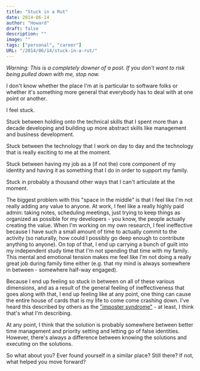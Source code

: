 ```yaml
---
title: "Stuck in a Rut"
date: 2014-06-14
author: "Howard"
draft: false
description: ""
image: ""
tags: ["personal", "career"]
URL: "/2014/06/14/stuck-in-a-rut/"
---
```

*Warning: This is a completely downer of a post. If you don't want to risk being pulled down with me, stop now.*

I don't know whether the place I'm at is particular to software folks or whether it's something more general that everybody has to deal with at one point or another.

I feel stuck.

Stuck between holding onto the technical skills that I spent more than a decade developing and building up more abstract skills like management and business development.

Stuck between the technology that I work on day to day and the technology that is really exciting to me at the moment.

Stuck between having my job as a (if not the) core component of my identity and having it as something that I do in order to support my family.

Stuck in probably a thousand other ways that I can't articulate at the moment.

The biggest problem with this "space in the middle" is that I feel like I'm not really adding any value to anyone. At work, I feel like a really highly paid admin: taking notes, scheduling meetings, just trying to keep things as organized as possible for my developers - you know, the people actually creating the value. When I'm working on my own research, I feel ineffective because I have such a small amount of time to actually commit to the activity (so naturally, how could I possibly go deep enough to contribute anything to anyone). On top of that, I end up carrying a bunch of guilt into my independent study time that I'm not spending that time with my family. This mental and emotional tension makes me feel like I'm not doing a really great job during family time either (e.g. that my mind is always somewhere in between - somewhere half-way engaged).

Because I end up feeling so stuck in between on all of these various dimensions, and as a result of the general feeling of ineffectiveness that goes along with that, I end up feeling like at any point, one thing can cause the entire house of cards that is my life to come come crashing down. I've heard this described by others as the ["imposter syndrome"](http://en.wikipedia.org/wiki/Impostor_syndrome) - at least, I think that's what I'm describing. 

At any point, I think that the solution is probably somewhere between better time management and priority setting and letting go of false identities. However, there's always a difference between knowing the solutions and executing on the solutions.

So what about you? Ever found yourself in a similar place? Still there? If not, what helped you move forward?
